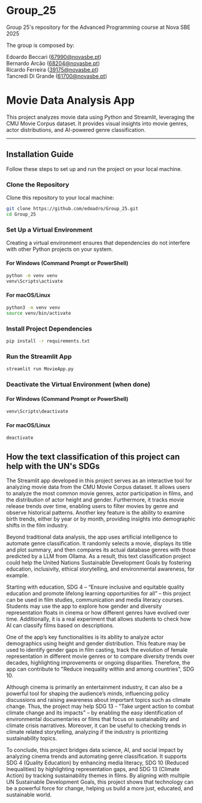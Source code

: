 # Group_25
Group 25's repository for the Advanced Programming course at Nova SBE 2025

The group is composed by: 

Edoardo Beccari (67990@novasbe.pt) \
Bernardo Arcão (68204@novasbe.pt) \
Ricardo Ferreira (39175@novasbe.pt) \
Tancredi Di Grande (61700@novasbe.pt)

# Movie Data Analysis App

This project analyzes movie data using Python and Streamlit, leveraging the CMU Movie Corpus dataset. It provides visual insights into movie genres, actor distributions, and AI-powered genre classification.

---

## Installation Guide

Follow these steps to set up and run the project on your local machine.

### Clone the Repository
Clone this repository to your local machine:

```sh
git clone https://github.com/edoadro/Group_25.git
cd Group_25
```

### Set Up a Virtual Environment

Creating a virtual environment ensures that dependencies do not interfere with other Python projects on your system.

#### **For Windows (Command Prompt or PowerShell)**

```sh
python -m venv venv
venv\Scripts\activate
```

#### **For macOS/Linux**

```sh
python3 -m venv venv
source venv/bin/activate
```

### Install Project Dependencies

```sh
pip install -r requirements.txt
```

### Run the Streamlit App

```sh
streamlit run MovieApp.py
```

### Deactivate the Virtual Environment (when done)

#### **For Windows (Command Prompt or PowerShell)**

```sh
venv\Scripts\deactivate
```

#### **For macOS/Linux**

```sh
deactivate
```

## How the text classification of this project can help with the UN's SDGs

The Streamlit app developed in this project serves as an interactive tool for analyzing movie data from the CMU Movie Corpus dataset. It allows users to analyze the most common movie genres, actor participation in films, and the distribution of actor height and gender. Furthermore, it tracks movie release trends over time, enabling users to filter movies by genre and observe historical patterns. Another key feature is the ability to examine birth trends, either by year or by month, providing insights into demographic shifts in the film industry.

Beyond traditional data analysis, the app uses artificial intelligence to automate genre classification. It randomly selects a movie, displays its title and plot summary, and then compares its actual database genres with those predicted by a LLM from Ollama.
As a result, this text classification project could help the United Nations Sustainable Development Goals by fostering education, inclusivity, ethical storytelling, and environmental awareness, for example.

Starting with education, SDG 4 –  “Ensure inclusive and equitable quality education and promote lifelong learning opportunities for all” – this project can be used in film studies, communication and media literacy courses. Students may use the app to explore how gender and diversity representation floats in cinema or how different genres have evolved over time. Additionally, it is a real experiment that allows students to check how AI can classify films based on descriptions.

One of the app’s key functionalities is its ability to analyze actor demographics using height and gender distribution. This feature may be used to identify gender gaps in film casting, track the evolution of female representation in different movie genres or to compare diversity trends over decades, highlighting improvements or ongoing disparities. Therefore, the app can contribute to "Reduce inequality within and among countries", SDG 10.

Although cinema is primarily an entertainment industry, it can also be a powerful tool for shaping the audience’s minds, influencing policy discussions and raising awareness about important topics such as climate change.  Thus, the project may help SDG 13 - "Take urgent action to combat climate change and its impacts" – by enabling the easy identification of environmental documentaries or films that focus on sustainability and climate crisis narratives. Moreover, it can be useful to checking trends in climate related storytelling, analyzing if the industry is prioritizing sustainability topics.

To conclude, this project bridges data science, AI, and social impact by analyzing cinema trends and automating genre classification. It supports SDG 4 (Quality Education) by enhancing media literacy, SDG 10 (Reduced Inequalities) by highlighting representation gaps, and SDG 13 (Climate Action) by tracking sustainability themes in films. By aligning with multiple UN Sustainable Development Goals, this project shows that technology can be a powerful force for change, helping us build a more just, educated, and sustainable world.



